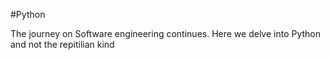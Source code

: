 #Python

The journey on Software engineering continues. Here we delve into Python and not the repitilian kind
